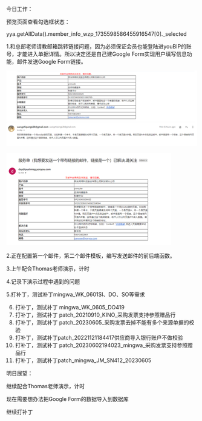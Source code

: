 今日工作：

预览页面查看勾选框状态：

yya.getAllData().member_info_wzp_1735598586455916547[0]._selected

1.和总部老师请教邮箱跳转链接问题，因为必须保证会员也能登陆进youBIP的账号，才能进入单据详情。所以决定还是自己建Google
Form实现用户填写信息功能，邮件发送Google
Form链接。

![1686189001960](image/05-06-2023/1686189001960.png)

![1686189009384](image/05-06-2023/1686189009384.png)

2.正在配置第一个邮件，第二个邮件模板，编写发送邮件的前后端函数。

3.上午配合Thomas老师演示，计时

4.记录下演示过程中遇到的问题

5.打补丁，测试补丁mingwa_WK_0601SI、DO、SO等需求

6. 打补丁，测试补丁 mingwa_WK_0605_DO419
7. 打补丁，测试补丁 patch_20210910_KINO_采购发票支持参照赠品行
8. 打补丁，测试补丁 patch_20230605_采购发票去掉不能有多个来源单据的校验
9. 打补丁，测试补丁patch_20221121184417供应商导入银行账户不做校验
10. 打补丁，测试补丁 patch_20230602194023_mingwa_采购发票支持参照赠品行
11. 打补丁，测试补丁patch_mingwa_JM_SN412_20230605

明日展望：

继续配合Thomas老师演示，计时

现在需要想办法把Google
Form的数据导入到数据库

继续打补丁
